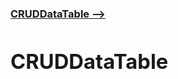 [**<h3>CRUDDataTable --><h3>**](https://maximmorkovnik.github.io/CRUDDataTable/)
  
<h1>CRUDDataTable</h1>
